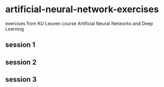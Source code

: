 # artificial-neural-network-exercises
exercises from KU Leuven course Artificial Neural Networks and Deep Learning

## session 1

## session 2

## session 3
